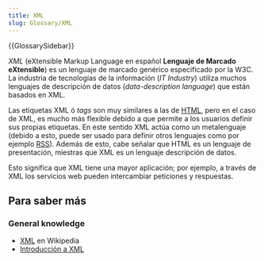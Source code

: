 ```yaml
---
title: XML
slug: Glossary/XML
---
```


{{GlossarySidebar}}

_XML_ (eXtensible Markup Language en español **Lenguaje de Marcado eXtensible**) es un lenguaje de marcado genérico especificado por la W3C. La industria de tecnologías de la información (_IT Industry_) utiliza muchos lenguajes de descripción de datos (_data-description language_) que están basados en XML.

Las etiquetas XML ó _tags_ son muy similares a las de [HTML](/es/docs/Glossary/HTML), pero en el caso de XML, es mucho más flexible debido a que permite a los usuarios definir sus propias etiquetas. En este sentido XML actúa como un metalenguaje (debido a esto, puede ser usado para definir otros lenguajes como por ejemplo [RSS](/es/docs/Glossary/RSS)). Además de esto, cabe señalar que HTML es un lenguaje de presentación, miestras que XML es un lenguaje descripción de datos.

Esto significa que XML tiene una mayor aplicación; por ejemplo, a través de XML los servicios web pueden intercambiar peticiones y respuestas.

## Para saber más

### General knowledge

- [XML](https://es.wikipedia.org/wiki/XML) en Wikipedia
- [Introducción a XML](/es/docs/Web/XML/XML_introduction)
